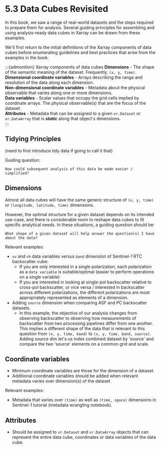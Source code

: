 # 5.3 Data Cubes Revisited

In this book, we saw a range of real-world datasets and the steps required to prepare them for analysis. Several guiding principles for assembling and using analysis-ready data cubes in Xarray can be drawn from these examples.

We'll first return to the initial definitions of the Xarray components of data cubes before enumerating guidelines and best practices that arise from the examples in the book.

:::{admonition} Xarray components of data cubes
**Dimensions** - The shape of the semantic meaning of the dataset. Frequently, `(x, y, time)`.   
**Dimensional coordinate variables** - Arrays describing the range and resolution of the data along each dimension.  
**Non-dimensional coordinate variables** - Metadata about the physical observable that varies along one or more dimensions.  
**Data variables** - Scalar values that occupy the grid cells implied by coordinate arrays. The physical observable(s) that are the focus of the dataset.  
**Attributes** - Metadata that can be assigned to a given `xr.Dataset` or `xr.DataArray` that is ***static*** along that object's dimensions.   
:::

## Tidying Principles 
(need to first introduce tidy data if going to call it that)

Guiding question:
```
How could subsequent analysis of this data be made easier / simplified?
```

## Dimensions
Almost all data cubes will have the same generic structure of `(x, y, time)` or `(longitude, latitude, time)` dimensions. 

However, the optimal structure for a given dataset depends on its intended use-case, and there is considerable room to reshape data cubes to fit specific analytical needs. In these situations, a guiding question should be: 

```
What shape of a given dataset will help answer the question(s) I have about the data?
```

Relevant examples:
- `vv` and `vh` data variables versus `band` dimension of Sentinel-1 RTC backscatter cube:
    - If you are only interested in a single polarization, each polarization as a `data variable` is suitable/optimal (easier to perform operations on a single variable)
    - If you are interested in looking at single-pol backscatter relative to cross-pol backscatter, or vice versa / interested in backscatter across different polarizations, the different polarizations are most appropriately represented as elements of a dimension.
- Adding `source` dimension when comparing ASF and PC backscatter datasets.
    - In this example, the objective of our analysis changes from observing backscatter to observing how measurements of backscatter from two processing pipelines differ from one another. This implies a different shape of the data that is relevant to this question from `(x, y, time, band)` to `(x, y, time, band, source)`. Adding source dim let's us index combined dataset by 'source' and compare the two 'source' elements on a common grid and scale.

## Coordinate variables
- Minimum coordinate variables are those for the dimension of a dataset.
- Additional coordinate variables should be added when relevant metadata varies over dimension(s) of the dataset

Relevant examples:
- Metadata that varies over `(time)` as well as `(time, space)` dimensions in Sentinel-1 tutorial (metadata wrangling notebook).

## Attributes
- Should be assigned to `xr.Dataset` and `xr.DataArray` objects that can represent the entire data cube, coordinates or data variables of the data cube. 